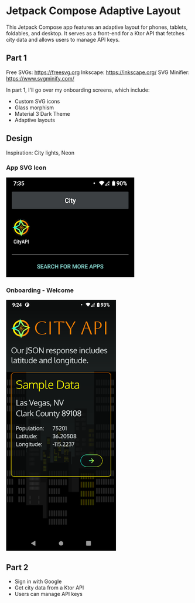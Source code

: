 # Jetpack Compose Adaptive Layout

This Jetpack Compose app features an adaptive layout for phones, tablets,
foldables, and desktop. It serves as a front-end for a Ktor API that
fetches city data and allows users to manage API keys.

## Part 1

Free SVGs: https://freesvg.org
Inkscape: https://inkscape.org/
SVG Minifier: https://www.svgminify.com/

In part 1, I'll go over my onboarding screens, which include:

* Custom SVG icons
* Glass morphism
* Material 3 Dark Theme
* Adaptive layouts

## Design

Inspiration: City lights, Neon

### App SVG Icon

![Icon](launcher_icon.png)

### Onboarding - Welcome

![Onboarding](onboarding.png)

## Part 2

* Sign in with Google
* Get city data from a Ktor API
* Users can manage API keys
